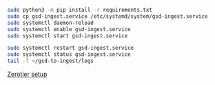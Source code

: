 ```bash
sudo python3 -m pip install -r requirements.txt
sudo cp gsd-ingest.service /etc/systemd/system/gsd-ingest.service
sudo systemctl daemon-reload
sudo systemctl enable gsd-ingest.service
sudo systemctl start gsd-ingest.service
```

```bash
sudo systemctl restart gsd-ingest.service
sudo systemctl status gsd-ingest.service
tail -f ~/gsd-to-ingest/logs
```

[Zerotier setup](https://docs.google.com/document/d/1l8SA2pNLpueWjAy0l3gStlXXv-Tw3wwl3vfgqVdrA8s/edit?usp=sharing)

